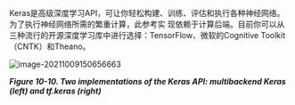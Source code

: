 Keras是高级深度学习API，可让你轻松构建、训练、评估和执行各种神经网络。  为了执行神经网络所需的繁重计算，此参考实
现依赖于计算后端。目前你可以从三种流行的开源深度学习库中进行选择：TensorFlow、微软的Cognitive Toolkit（CNTK）和Theano。  

![image-20211009150656663](https://hl-pic.oss-cn-hangzhou.aliyuncs.com/image-20211009150656663.png)

***Figure 10-10. Two implementations of the Keras API: multibackend Keras (left) and tf.keras (right)***  



